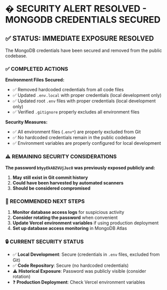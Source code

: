 # � SECURITY ALERT RESOLVED - MONGODB CREDENTIALS SECURED

## ✅ STATUS: IMMEDIATE EXPOSURE RESOLVED

The MongoDB credentials have been secured and removed from the public codebase.

### ✅ COMPLETED ACTIONS

**Environment Files Secured:**
- ✅ Removed hardcoded credentials from all code files
- ✅ Updated `.env.local` with proper credentials (local development only)
- ✅ Updated root `.env` files with proper credentials (local development only)
- ✅ Verified `.gitignore` properly excludes all environment files

**Security Measures:**
- ✅ All environment files (`.env*`) are properly excluded from Git
- ✅ No hardcoded credentials remain in the public codebase
- ✅ Environment variables are properly configured for local development

### ⚠️ REMAINING SECURITY CONSIDERATIONS

**The password `b9yyEkABZVUjJucO` was previously exposed publicly and:**
1. **May still exist in Git commit history**
2. **Could have been harvested by automated scanners**
3. **Should be considered compromised**

### 🎯 RECOMMENDED NEXT STEPS

1. **Monitor database access logs** for suspicious activity
2. **Consider rotating the password** when convenient
3. **Update Vercel environment variables** if using production deployment
4. **Set up database access monitoring** in MongoDB Atlas

### 🔒 CURRENT SECURITY STATUS

- ✅ **Local Development**: Secure (credentials in `.env` files, excluded from Git)
- ✅ **Code Repository**: Secure (no hardcoded credentials)
- ⚠️ **Historical Exposure**: Password was publicly visible (consider rotation)
- ❓ **Production Deployment**: Check Vercel environment variables
